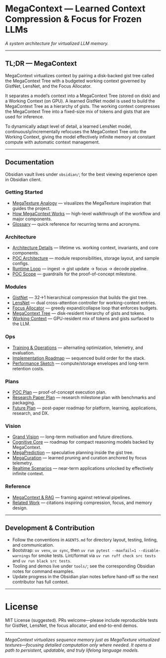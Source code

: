 # MegaContext — Learned Context Compression & Focus for Frozen LLMs

*A system architecture for virtualized LLM memory.*

---

## TL;DR — MegaContext
MegaContext virtualizes context by pairing a disk-backed gist tree called the MegaContext Tree with a budgeted working context governed by GistNet, LensNet, and the Focus Allocator.

It separates a model’s context into a MegaContext Tree (stored on disk) and a Working Context (on GPU). A learned GistNet model is used to build the MegaContext Tree as a hierarchy of gists. The working context compresses the MegaContext Tree into a fixed-size mix of tokens and gists that are used for inference.

To dynamically adapt level of detail, a learned LensNet model, continuously/incrementally refocuses the MegaContext Tree onto the Working Context, giving the model effectively infinite memory at constant compute with automatic context management.

---

## Documentation

Obsidian vault lives under `obsidian/`; for the best viewing experience open in Obsidian client.

### Getting Started
- [MegaTexture Analogy](obsidian/getting%20started/MegaTexture%20Analogy.md) — visualizes the MegaTexture inspiration that guides the project.
- [How MegaContext Works](obsidian/getting%20started/How%20MegaContext%20Works.md) — high-level walkthrough of the workflow and major components.
- [Glossary](obsidian/getting%20started/Glossary.md) — quick reference for recurring terms and acronyms.

### Architecture
- [Architecture Details](obsidian/architecture/Architecture%20Details.md) — lifetime vs. working context, invariants, and core components.
- [POC Architecture](obsidian/architecture/POC%20Architecture.md) — module responsibilities, storage layout, and sample configs.
- [Runtime Loop](obsidian/architecture/Runtime%20Loop.md) — ingest → gist update → focus → decode pipeline.
- [POC Scope](obsidian/architecture/POC%20Scope.md) — guardrails for the proof-of-concept milestone.

### Modules
- [GistNet](obsidian/architecture/components/GistNet.md) — 32→1 hierarchical compression that builds the gist tree.
- [LensNet](obsidian/architecture/components/LensNet.md) — dual cross-attention controller for working-context entries.
- [Focus Allocator](obsidian/architecture/components/Focus%20Allocator.md) — greedy expand/collapse loop that enforces budgets.
- [MegaContext Tree](obsidian/architecture/components/MegaContext%20Tree.md) — disk-resident hierarchy of gists and tokens.
- [Working Context](obsidian/architecture/components/Working%20Context.md) — GPU-resident mix of tokens and gists surfaced to the LLM.

### Ops
- [Training & Operations](obsidian/ops/Training%20%26%20Operations.md) — alternating optimization, telemetry, and evaluation.
- [Implementation Roadmap](obsidian/ops/Implementation%20Roadmap.md) — sequenced build order for the stack.
- [Performance Sketch](obsidian/ops/Performance%20Sketch.md) — compute/storage envelopes and long-term retention costs.

### Plans
- [POC Plan](obsidian/plans/POC%20Plan.md) — proof-of-concept execution plan.
- [Research Paper Plan](obsidian/plans/Research%20Paper%20Plan.md) — research milestone plan with benchmarks and packaging.
- [Future Plan](obsidian/plans/Future%20Plan.md) — post-paper roadmap for platform, learning, applications, research, and DX.

### Vision
- [Grand Vision](obsidian/vision/Grand%20Vision.md) — long-term motivation and future directions.
- [Cognitive Core](obsidian/vision/Cognitive%20Core.md) — roadmap for compact reasoning models backed by MegaContext.
- [MegaPrediction](obsidian/vision/MegaPrediction.md) — speculative planning inside the gist tree.
- [MegaCuration](obsidian/vision/MegaCuration.md) — learned pruning and curation anchored by focus telemetry.
- [Realtime Scenarios](obsidian/vision/Realtime%20Scenarios.md) — near-term applications unlocked by effectively infinite context.

### Reference
- [MegaContext & RAG](obsidian/reference/MegaContext%20%20%26%20RAG.md) — framing against retrieval pipelines.
- [Related Work](obsidian/reference/Related%20Work.md) — citations inspiring compression, focus, and memory design.

---

## Development & Contribution

- Follow the conventions in `AGENTS.md` for directory layout, testing, linting, and communication.
- Bootstrap: `uv venv`, `uv sync`, then `uv run pytest --maxfail=1 --disable-warnings` for smoke tests. Lint/format via `uv run ruff check src tests` and `uv run black src tests`.
- Tooling and demos live under `tools/`; see the corresponding Obsidian notes for command examples.
- Update progress in the Obsidian plan notes before hand-off so the next contributor has full context.

---

# License

MIT License (suggested). PRs welcome—please include reproducible tests for GistNet, LensNet, the focus allocator, and end-to-end demos.

---

*MegaContext virtualizes sequence memory just as MegaTexture virtualized textures—focusing detailed computation only where needed. It opens a path to persistent, updatable, and truly lifelong language models.*
